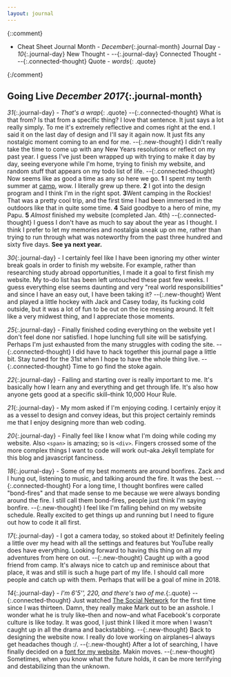 ```yaml
---
layout: journal
---
```


{::comment}
- Cheat Sheet
    Journal Month - *December*{:.journal-month}
    Journal Day - *10*{:.journal-day}
    New Thought - *--*{:.journal-day}
    Connected Thought - *--*{:.connected-thought}
    Quote - *words*{: .quote}

{:/comment}

## Going Live *December 2017*{:.journal-month}

*31*{:.journal-day} - *That's a wrap*{: .quote} *--*{:.connected-thought} What is that from? Is that from a specific thing? I love that sentence. It just says a lot really simply. To me it's extremely reflective and comes right at the end. I said it on the last day of design and I'll say it again now. It just fits any nostalgic moment coming to an end for me. *--*{:.new-thought} I didn't really take the time to come up with any New Years resolutions or reflect on my past year. I guess I've just been wrapped up with trying to make it day by day, seeing everyone while I'm home, trying to finish my website, and random stuff that appears on my todo list of life. *--*{:.connected-thought} Now seems like as good a time as any so here we go. **1** I spent my tenth summer at [camp](https://www.camptimberlane.com/), wow. I literally grew up there. **2** I got into the design program and I think I'm in the right spot. **3**Went camping in the Rockies! That was a pretty cool trip, and the first time I had been immersed in the outdoors like that in quite some time. **4** Said goodbye to a hero of mine, my Papu. **5** _Almost_ finished my website (completed Jan. 4th) *--*{:.connected-thought} I guess I don't have as much to say about the year as I thought. I think I prefer to let my memories and nostalgia sneak up on me, rather than trying to run through what was noteworthy from the past three hundred and sixty five days. **See ya next year.**

*30*{:.journal-day} - I certainly feel like I have been ignoring my other winter break goals in order to finish my website. For example, rather than researching study abroad opportunities, I made it a goal to first finish my website. My to-do list has been left untouched these past few weeks. I guess everything else seems daunting and very "real world responsibilities" and since I have an easy out, I have been taking it? *--*{:.new-thought} Went and played a little hockey with Jack and Casey today, its fucking cold outside, but it was a lot of fun to be out on the ice messing around. It felt like a very midwest thing, and I appreciate those moments.

*25*{:.journal-day} - Finally finished coding everything on the website yet I don't feel done nor satisfied. I hope lunching full site will be satisfying. Perhaps I'm just exhausted from the many struggles with coding the site. *--*{:.connected-thought} I did have to hack together this journal page a little bit. Stay tuned for the 31st when I hope to have the whole thing live. *--*{:.connected-thought} Time to go find the stoke again.

*22*{:.journal-day} - Failing and starting over is really important to me. It's basically how I learn any and everything and get through life. It's also how anyone gets good at a specific skill–think 10,000 Hour Rule.

*21*{:.journal-day} - My mom asked if I'm enjoying coding. I certainly enjoy it as a vessel to design and convey ideas, but this project certainly reminds me that I enjoy designing more than web coding.

*20*{:.journal-day} - Finally feel like I know what I'm doing while coding my website. Also  `<span>` is amazing; so is `<div>`. Fingers crossed some of the more complex things I want to code will work out–aka Jekyll template for this blog and javascript fanciness.

*18*{:.journal-day} - Some of my best moments are around bonfires. Zack and I hung out, listening to music, and talking around the fire. It was the best. *--*{:.connected-thought} For a long time, I thought bonfires were called "bond-fires"  and that made sense to me because we were always bonding around the fire. I still call them bond-fires, people just think I'm saying bonfire. *--*{:.new-thought} I feel like I'm falling behind on my website schedule. Really excited to get things up and running but I need to figure out how to code it all first.

*17*{:.journal-day} - I got a camera today, so stoked about it! Definitely feeling a little over my head with all the settings and features but YouTube really does have everything. Looking forward to having this thing on all my adventures from here on out. *--*{:.new-thought} Caught up with a good friend from camp. It's always nice to catch up and reminisce about that place, it was and still is such a huge part of my life. I should call more people and catch up with them. Perhaps that will be a goal of mine in 2018.

*14*{:.journal-day} - *I'm 6'5'', 220, and there's two of me.*{:.quote} *--*{:.connected-thought} Just watched [The Social Network](https://en.wikipedia.org/wiki/The_Social_Network) for the first time since I was thirteen. Damn, they really make Mark out to be an asshole. I wonder what he is truly like–then and now–and what Facebook's corporate culture is like today. It was good, I just think I liked it more when I wasn't caught up in all the drama and backstabbing. *--*{:.new-thought} Back to designing the website now. I really do love working on airplanes–I always get headaches though :/. *--*{:.new-thought} After a lot of searching, I have finally decided on a [font for my website](https://fonts.google.com/specimen/Roboto). Makin moves. *--*{:.new-thought} Sometimes, when you know what the future holds, it can be more terrifying and destabilizing than the unknown.
